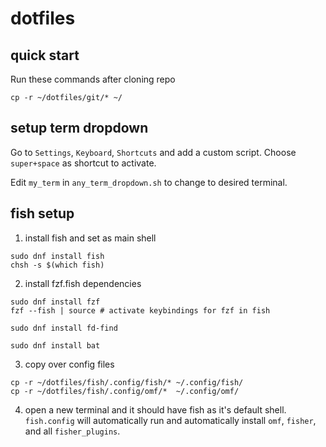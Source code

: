 # dotfiles


## quick start

Run these commands after cloning repo

```
cp -r ~/dotfiles/git/* ~/
```

## setup term dropdown
Go to `Settings`, `Keyboard`, `Shortcuts` and add a custom script. Choose `super+space` as shortcut to activate.

Edit `my_term` in `any_term_dropdown.sh` to change to desired terminal.


## fish setup
1. install fish and set as main shell
```
sudo dnf install fish
chsh -s $(which fish)
```

2. install fzf.fish dependencies
```
sudo dnf install fzf
fzf --fish | source # activate keybindings for fzf in fish

sudo dnf install fd-find

sudo dnf install bat
```

3. copy over config files
```
cp -r ~/dotfiles/fish/.config/fish/* ~/.config/fish/
cp -r ~/dotfiles/fish/.config/omf/*  ~/.config/omf/
```

4. open a new terminal and it should have fish as it's default shell. `fish.config` will automatically run and automatically install `omf`, `fisher`, and all `fisher_plugins`.

